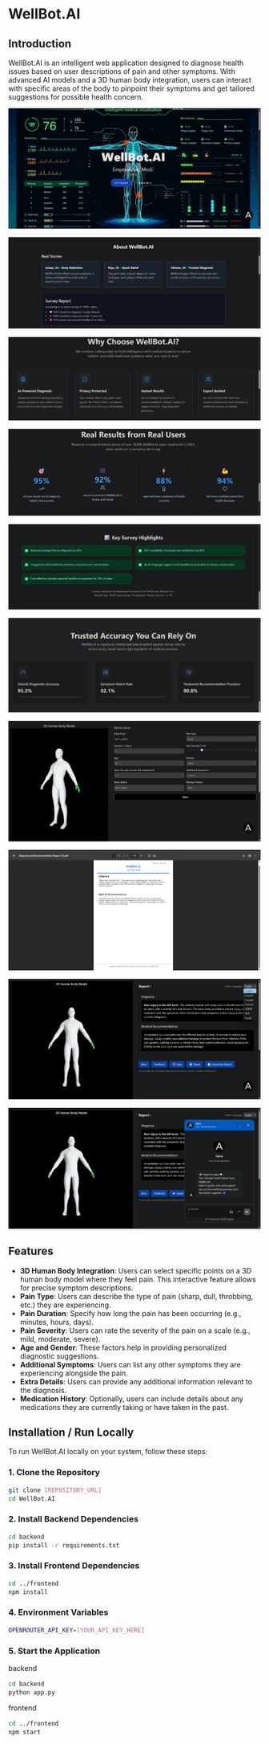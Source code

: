 # WellBot.AI

## Introduction

WellBot.AI is an intelligent web application designed to diagnose health issues based on user descriptions of pain and other symptoms. With advanced AI models and a 3D human body integration, users can interact with specific areas of the body to pinpoint their symptoms and get tailored suggestions for possible health concern.


![WellBot preview 2](./h1.png)


![WellBot preview 2](./h2.png)


![WellBot preview 2](./h3.png)


![WellBot preview 2](./h4.png)


![WellBot preview 2](./h5.png)


![WellBot preview 2](./h6.png)


![WellBot preview 2](./h7.png)


![WellBot preview 2](./h8.png)


![WellBot preview 2](./h9.png)


![WellBot preview 2](./h10.png)



## Features

- **3D Human Body Integration**: Users can select specific points on a 3D human body model where they feel pain. This interactive feature allows for precise symptom descriptions.
- **Pain Type**: Users can describe the type of pain (sharp, dull, throbbing, etc.) they are experiencing.
- **Pain Duration**: Specify how long the pain has been occurring (e.g., minutes, hours, days).
- **Pain Severity**: Users can rate the severity of the pain on a scale (e.g., mild, moderate, severe).
- **Age and Gender**: These factors help in providing personalized diagnostic suggestions.
- **Additional Symptoms**: Users can list any other symptoms they are experiencing alongside the pain.
- **Extra Details**: Users can provide any additional information relevant to the diagnosis.
- **Medication History**: Optionally, users can include details about any medications they are currently taking or have taken in the past.

## Installation / Run Locally

To run WellBot.AI locally on your system, follow these steps:
### 1. Clone the Repository

```bash
git clone [REPOSITORY_URL]
cd WellBot.AI
```

### 2. Install Backend Dependencies

```bash
cd backend
pip install -r requirements.txt
```

### 3. Install Frontend Dependencies

```bash
cd ../frontend
npm install
```

### 4. Environment Variables

```bash
OPENROUTER_API_KEY=[YOUR_API_KEY_HERE]
```

### 5. Start the Application

backend
```bash
cd backend
python app.py
```

frontend
```bash
cd ../frontend
npm start
```
